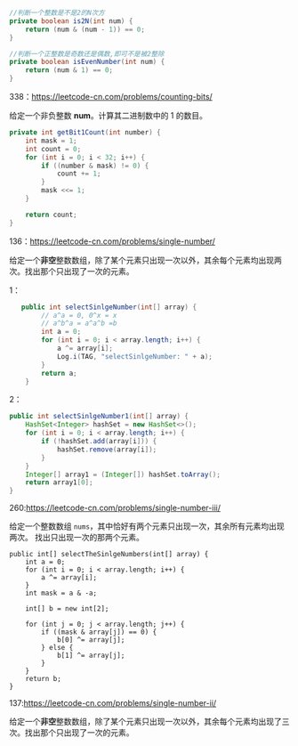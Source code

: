 ```java
//判断一个整数是不是2的N次方
private boolean is2N(int num) {
    return (num & (num - 1)) == 0;   
}

//判断一个正整数是奇数还是偶数,即可不是被2整除
private boolean isEvenNumber(int num) {
    return (num & 1) == 0;
}
```

338：https://leetcode-cn.com/problems/counting-bits/

给定一个非负整数 **num**。计算其二进制数中的 1 的数目。

```java
private int getBit1Count(int number) {
    int mask = 1;
    int count = 0;
    for (int i = 0; i < 32; i++) {
        if ((number & mask) != 0) {
            count += 1;
        }
        mask <<= 1;
    }

    return count;
}
```



136：https://leetcode-cn.com/problems/single-number/

 给定一个**非空**整数数组，除了某个元素只出现一次以外，其余每个元素均出现两次。找出那个只出现了一次的元素。

1：

```java
   public int selectSinlgeNumber(int[] array) {
        // a^a = 0, 0^x = x
        // a^b^a = a^a^b =b
        int a = 0;
        for (int i = 0; i < array.length; i++) {
            a ^= array[i];
            Log.i(TAG, "selectSinlgeNumber: " + a);
        }
        return a;
    }
```

2：

```java
public int selectSinlgeNumber1(int[] array) {
    HashSet<Integer> hashSet = new HashSet<>();
    for (int i = 0; i < array.length; i++) {
        if (!hashSet.add(array[i])) {
            hashSet.remove(array[i]);
        }
    }
    Integer[] array1 = (Integer[]) hashSet.toArray();
    return array1[0];
}
```

260:https://leetcode-cn.com/problems/single-number-iii/

给定一个整数数组 `nums`，其中恰好有两个元素只出现一次，其余所有元素均出现两次。 找出只出现一次的那两个元素。

```
public int[] selectTheSinlgeNumbers(int[] array) {
    int a = 0;
    for (int i = 0; i < array.length; i++) {
        a ^= array[i];
    }
    int mask = a & -a;
  
    int[] b = new int[2];

    for (int j = 0; j < array.length; j++) {
        if ((mask & array[j]) == 0) {
            b[0] ^= array[j];
        } else {
            b[1] ^= array[j];
        } 
    }
    return b;
}
```



137:https://leetcode-cn.com/problems/single-number-ii/

给定一个**非空**整数数组，除了某个元素只出现一次以外，其余每个元素均出现了三次。找出那个只出现了一次的元素。